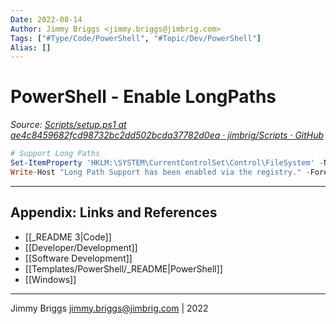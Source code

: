 ```yaml
---
Date: 2022-08-14
Author: Jimmy Briggs <jimmy.briggs@jimbrig.com>
Tags: ["#Type/Code/PowerShell", "#Topic/Dev/PowerShell"]
Alias: []
---
```


# PowerShell - Enable LongPaths

*Source: [Scripts/setup.ps1 at ae4c8459682fcd98732bc2dd502bcda37782d0ea · jimbrig/Scripts · GitHub](https://github.com/jimbrig/Scripts/blob/ae4c8459682fcd98732bc2dd502bcda37782d0ea/PowerShell/Configurations/setup.ps1#L6)*

```powershell
# Support Long Paths
Set-ItemProperty 'HKLM:\SYSTEM\CurrentControlSet\Control\FileSystem' -Name 'LongPathsEnabled' -Value 1
Write-Host "Long Path Support has been enabled via the registry." -ForegroundColor Green
```

***

## Appendix: Links and References

- [[_README 3|Code]]
- [[Developer/Development]]
- [[Software Development]]
- [[Templates/PowerShell/_README|PowerShell]]
- [[Windows]]


***

Jimmy Briggs <jimmy.briggs@jimbrig.com> | 2022